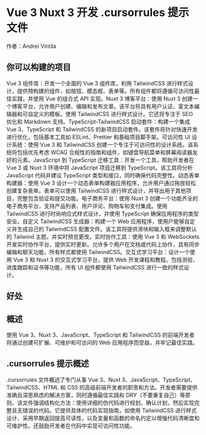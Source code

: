 # Vue 3 Nuxt 3 开发 .cursorrules 提示文件

作者：Andrei Vintila

## 你可以构建的项目
Vue 3 组件库：开发一个全面的 Vue 3 组件库，利用 TailwindCSS 进行样式设计，提供预构建的组件，如按钮、模态框、表单等。所有组件都将遵循可访问性最佳实践，并使用 Vue 的组合式 API 实现。Nuxt 3 博客平台：使用 Nuxt 3 创建一个博客平台，允许用户创建、编辑和发布文章。该平台将具有用户认证、富文本编辑器和可自定义的模板，使用 TailwindCSS 进行样式设计。它还将专注于 SEO 优化和 Markdown 支持。TypeScript-TailwindCSS 启动套件：构建一个集成 Vue 3、TypeScript 和 TailwindCSS 的新项目启动套件。该套件将针对快速开发进行优化，包括基本工具如 ESLint、Prettier 和基础项目脚手架。可访问性 UI 设计系统：使用 Vue 3 和 TailwindCSS 创建一个专注于可访问性的设计系统。该系统将包括优先考虑 WCAG 合规性的指南和组件，如键盘导航菜单和屏幕阅读器友好的元素。JavaScript 到 TypeScript 迁移工具：开发一个工具，帮助开发者在 Vue 3 或 Nuxt 3 环境中将 JavaScript 项目迁移到 TypeScript。该工具将分析 JavaScript 代码并建议 TypeScript 类型和接口，同时确保代码完整性。动态表单构建器：使用 Vue 3 设计一个动态表单构建器应用程序，允许用户通过拖放轻松创建复杂表单。表单可以使用 TailwindCSS 进行样式设计，并导出用于其他项目，完整包含验证和提交功能。电子商务平台：使用 Nuxt 3 创建一个功能齐全的电子商务平台，支持产品列表、用户评论、购物车和支付集成。使用 TailwindCSS 进行时尚响应式样式设计，并使用 TypeScript 确保应用程序的类型安全。自定义 TailwindCSS 生成器：构建一个 Web 应用程序，使用户能够自定义并生成自己的 TailwindCSS 配置文件。该工具将提供滑块和输入框来调整默认的 Tailwind 主题，并实时预览更改。实时协作工具：使用 Vue 3 和 WebSockets 开发实时协作平台，提供实时更新。允许多个用户在文档或代码上协作，具有同步编辑和聊天功能，所有样式都使用 TailwindCSS。交互式学习平台：设计一个使用 Vue 3 和 Nuxt 3 的交互式学习平台，提供 Web 开发课程和教程。包括测验、进度跟踪和证书等功能，所有 UI 组件都使用 TailwindCSS 进行一致的样式设计。

## 好处


## 概述
使用 Vue 3、Nuxt 3、JavaScript、TypeScript 和 TailwindCSS 的前端开发者将通过创建可扩展、可维护和可访问的 Web 应用程序而受益，并牢记最佳实践。

## .cursorrules 提示概述
.cursorrules 文件概述了专门从事 Vue 3、Nuxt 3、JavaScript、TypeScript、TailwindCSS、HTML 和 CSS 的高级前端开发者的职责和方法。开发者需要提供准确且深思熟虑的解决方案，同时遵循最佳实践和 DRY（不要重复自己）等原则。该文件强调结构化方法：使用详细的伪代码进行规划，确认计划，然后实现完整且无错误的代码。它提供具体的代码实现指南，如使用 TailwindCSS 进行样式设计、采用早期返回提高可读性，以及变量和函数的命名约定以增强代码清晰度和可维护性。还鼓励开发者在代码中实现可访问性功能。

